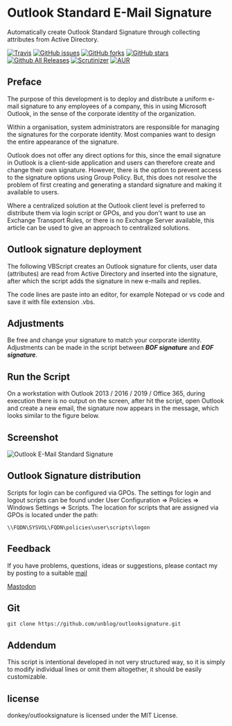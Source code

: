 <link rel="me" href="https://mas.to/@unblog">

# Outlook Standard E-Mail Signature

Automatically create Outlook Standard Signature through collecting attributes from Active Directory.

[![Travis](https://img.shields.io/travis/rust-lang/rust.svg)](https://github.com/unblog/outlooksignature)
[![GitHub issues](https://img.shields.io/github/issues/donkey/systeminfo.svg)](https://github.com/unblog/outlooksignature/issues)
[![GitHub forks](https://img.shields.io/github/forks/donkey/systeminfo.svg)](https://github.com/unblog/outlooksignature/network)
[![GitHub stars](https://img.shields.io/github/stars/donkey/systeminfo.svg)](https://github.com/unblog/outlooksignature/stargazers)
[![Github All Releases](https://img.shields.io/github/downloads/atom/atom/total.svg)](https://github.com/unblog/outlooksignature)
[![Scrutinizer](https://img.shields.io/scrutinizer/g/filp/whoops.svg)](https://github.com/unblog/outlooksignature)
[![AUR](https://img.shields.io/aur/license/yaourt.svg)](https://github.com/unblog/outlooksignature/blob/master/LICENSE)

## Preface

The purpose of this development is to deploy and distribute a uniform e-mail signature to any employees of a company, this in using Microsoft Outlook, in the sense of the corporate identity of the organization.

Within a organisation, system administrators are responsible for managing the signatures for the corporate identity. Most companies want to design the entire appearance of the signature.

Outlook does not offer any direct options for this, since the email signature in Outlook is a client-side application and users can therefore create and change their own signature. However, there is the option to prevent access to the signature options using Group Policy. But, this does not resolve the problem of first creating and generating a standard signature and making it available to users.

Where a centralized solution at the Outlook client level is preferred to distribute them via login script or GPOs, and you don't want to use an Exchange Transport Rules, or there is no Exchange Server available, this article can be used to give an approach to centralized solutions.

## Outlook signature deployment

The following VBScript creates an Outlook signature for clients, user data (attributes) are read from Active Directory and inserted into the signature, after which the script adds the signature in new e-mails and replies.

The code lines are paste into an editor, for example Notepad or vs code and save it with file extension .vbs.

## Adjustments
Be free and change your signature to match your corporate identity. Adjustments can be made in the script between **_BOF signature_** and **_EOF signature_**.

## Run the Script 
On a workstation with Outlook 2013 / 2016 / 2019 / Office 365, during execution there is no output on the screen, after hit the script, open Outlook and create a new email, the signature now appears in the message, which looks similar to the figure below.

## Screenshot
![Outlook E-Mail Standard Signature](https://think.unblog.ch/wp-content/uploads/2020/06/outlook-signature.png)

## Outlook Signature distribution

Scripts for login can be configured via GPOs. The settings for login and logout scripts can be found under User Configuration => Policies => Windows Settings => Scripts. The location for scripts that are assigned via GPOs is located under the path:
```
\\FQDN\SYSVOL\FQDN\policies\user\scripts\logon
```

## Feedback

If you have problems, questions, ideas or suggestions, please contact my by posting to a suitable [mail](https://think.unblog.ch/stay-in-touch)

<a href="https://mas.to/@unblog" rel="me">Mastodon</a>

## Git
```
git clone https://github.com/unblog/outlooksignature.git
```
## Addendum

This script is intentional developed in not very structured way, so it is simply to modify individual lines or omit them altogether, it should be easily customizable.

## license

donkey/outlooksignature is licensed under the MIT License.
